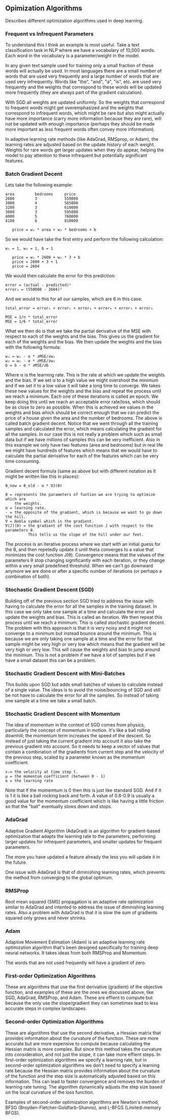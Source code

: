 ## Opimization Algorithms
Describes different optimization algorithms used in deep learning.

### Frequent vs Infrequent Parameters
To understand this I think an example is most useful. Take a text
classification task in NLP where we have a vocabulary of 10,000 words. Each
word in the vocabulary is a parameter/weight in the model.

In any given text sample used for training only a small fraction of these words
will actually be used. In most languages there are a small number of words that
are used very frequently and a large number of words that are used very
infrequently. Words like "the", "and", "a", "is", etc. are used very frequently
and the weights that correspond to these words will be updated more frequently
(they are always part of the gradient calculation).

With SGD all weights are updated uniformly. So the weights that correspond to
frequent words might get overemphasized and the weights that correspond to
infrequent words, which might be rare but also might actually have more
importance (carry more information because they are rare), will not be updated
with enough importance (perhaps they should be made more important as less
frequent words often convey more information).

In adaptive learning rate methods (like AdaGrad, RMSprop, or Adam), the learning
rates are adjusted based on the update history of each weight. Weights for rare
words get larger updates when they do appear, helping the model to pay attention
to these infrequent but potentially significant features.

### Batch Gradient Decent
Lets take the following example:
```
area         bedrooms     price
2600         3            550000 
3000         4            565000
3200         3            610000
3600         3            595000
4000         5            760000
4100         6            810000

   price = w₁ * area + w₂ * bedrooms + b
```
So we would have take the first entry and perform the following calculation:
```
w₁ = 1, w₂ = 1, b = 1

   price = w₁ * 2600 + w₂ * 3 + b
   price = 2600 + 3 + 1
   price = 2604
```
We would then calculate the error for this prediction:
```
error = (actual - predicted)²
error₁ = (550000 - 2604)²
```
And we would to this for all our samples, which are 6 in this case:
```
total_error = error₁ + error₂ + error₃ + error₄ + error₅ + error₆

MSE = 1/n * total_error
MSE = 1/6 * total_error
```
What we then do is that we take the partial derivative of the MSE with respect
to each of the weights and the bias. This gives us the gradient for each of
the weights and the bias. We then update the weights and the bias with the
following formula:
```
w₁ = w₁ - α * ∂MSE/∂w₁
w₂ = w₂ - α * ∂MSE/∂w₂
b = b - α * ∂MSE/∂b
```
Where α is the learning rate. This is the rate at which we update the weights
and the bias. If we set α to a high value we might overshoot the minimum and
if we set it to a low value it will take a long time to converge.
We takes these new values for the weights and the bias and repeat the process
until we reach a minimum. Each one of these iterations is called an epoch.
We keep doing this until we reach an acceptable error rate/loss, which should be
as close to zero as possible. When this is achieved we values in the weights
and bias which should be correct enough that we can predict the price of a
house given the area and the number of bedrooms. The above is called batch 
gradient decent.
Notice that we went through all the training samples and calculated the error,
which means calculating the gradient for all the samples. In our case this is
not really a problem which such as small data but if we have millions of
samples this can be very inefficient. Also in this example we only have two
features (area and bedrooms) but in real life we might have hundreds of
features which means that we would have to calculate the partial derivative
for each of the features which can be very time consuming.

Gradient decent formula (same as above but with different notation as it might
be written like this in places):
```
θ_new = θ_old - α * ∇J(θ)

θ = represents the parameters of funtion we are trying to optimize which are
    the weights.
α = learning rate.
- = the opposite of the gradient, which is because we want to go down the hill.
∇ = Nabla symbol which is the gradient.
∇(J)(θ) = the gradient of the cost function J with respect to the parameters θ.
          This tells us the slope of the hill under our feet.
```
The process is an iterative process where we start with an initial guess for
the θ, and then repetedly update it until theta converges to a value that
minimizes the cost function J(θ). Convergence means that the values of the
parameters θ stop changing significantly with each iteration, or they change
within a very small predefined threshold.
When we can't go downward anymore we are done or after a specific number of
iterations (or perhaps a combination of both).

### Stochastic Gradient Descent (SGD)
Building off of the previous section SGD tried to address the issue with having
to calculate the error for all the samples in the training dataset. In this case
we only take one sample at a time and calculate the error and update the weights
and bias. This is called an iteration. We then repeat this process until we
reach a minimum. This is called stochastic gradient decent. The problem with
this approach is that it is very noisy and it might not converge to a minimum
but instead bounce around the minimum. This is because we are only taking one
sample at a time and the error for that sample might be very high or very low
which means that the gradient will be very high or very low. This will cause
the weights and bias to jump around the minimum. This is not a problem if we
have a lot of samples but if we have a small dataset this can be a problem.

### Stochastic Gradient Descent with Mini-Batches
This builds upon SGD but adds small batches of values to calculate instead of
a single value. The ideas is to avoid the noise/bouncing of SGD and still be
not have to calculate the error for all the samples. So instead of taking one
sample at a time we take a small batch.


### Stochastic Gradient Descent with Momentum
The idea of momentum in the context of SGD comes from physics, particularly the
concept of momentum in motion. It's like a ball rolling downhill; the momentum
term increases the speed of the descent. So instead of just taking the current
gradient into account it also take the previous gradient into account. So it
needs to keep a vector of values that contain a combination of the gradients
from current step and the velocity of the previous step, scaled by a parameter
known as the momentum coefficient.
```
vₜ= the velocity at time step t.
μ = the momentum coefficient (between 0 - 1)
α = the learning rate
```
Note that if the momemtum is 0 then this is just like standard SGD. And if it is
1 it is like a ball rocking back and forth. A value of 0.8-0.9 is usually a good
value for the momentum coefficient which is like having a little friction so
that the "ball" eventually slows down and stops.

### AdaGrad
Adaptive Gradient Algorithm (AdaGrad) is an algorithm for gradient-based
optimization that adapts the learning rate to the parameters, performing larger
updates for infrequent parameters, and smaller updates for frequent parameters.

The more you have updated a feature already the less you will update it in the
future.

One issue with AdaGrad is that of diminishing learning rates, which prevents the
method from converging to the global optimum.

### RMSProp
Root mean squared (SMS) propagation is an adaptive rate optimization simliar to
AdaGrad and intented to address the issue of diminishing learning rates.
Also a problem with AdaGrad is that it is slow the sum of gradients squared only
grows and never shrinks.

### Adam
Adaptive Movement Estimation (Adam) is an adaptive learning rate optimization
algorithm that's been designed specifically for training deep neural networks.
It takes ideas from both RMSProp and Momentum.


The words that are not used frequently will have a gradient of
zero.

### First-order Optimization Algorithms
These are algorithms that use the first derivative (gradient) of the objective
function, and examples of these are the ones we discussed above, like SGD,
AdaGrad, RMSProp, and Adam. These are effient to compute but because the only
use the slope/gradient they can sometimes lead to less accurate steps in complex
landscapes. 

### Second-order Optimization Algorithms
These are algorithms that use the second derivative, a Hessian matrix that
provides information about the curvature of the function.
These are more accurate but are more expensive to compute because calculating
the Hessian matrix is more complex. But since this method takes the curvature
into consideration, and not just the slope, it can take more effient steps.
In first-order optimization algorithms we specify a learning rate, but in
second-order optimization algorithms we don't need to specify a learning rate
because the Hessian matrix provides information about the curvature of the
function and the step size is automatically adjusted based on this information.
This can lead to faster convergence and removes the burden of learning rate
tuning. The algorithm dynamically adjusts the step size based on the local
curvature of the loss function.

Examples of second-order optimization algorithms are Newton's method,
BFSG (Broyden-Fletcher-Goldfarb-Shanno), and L-BFGS (Limited-memory BFGS).

